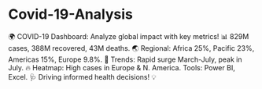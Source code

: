 # Covid-19-Analysis
🌍 COVID-19 Dashboard: Analyze global impact with key metrics! 📊 829M cases, 388M recovered, 43M deaths. 🌏 Regional: Africa 25%, Pacific 23%, Americas 15%, Europe 9.8%. 🚦 Trends: Rapid surge March-July, peak in July. 🔥 Heatmap: High cases in Europe &amp; N. America. Tools: Power BI, Excel. 🩺 Driving informed health decisions! 💡
